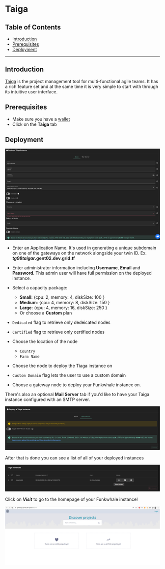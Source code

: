 <h1> Taiga </h1>

<h2>Table of Contents</h2>

- [Introduction](#introduction)
- [Prerequisites](#prerequisites)
- [Deployment](#deployment)

***

## Introduction

[Taiga](https://www.taiga.io/) is the project management tool for multi-functional agile teams. It has a rich feature set and at the same time it is very simple to start with through its intuitive user interface.

## Prerequisites

- Make sure you have a [wallet](./wallet_connector.md)
- Click on the **Taiga** tab

## Deployment

![ ](./img/taiga1.png)

- Enter an Application Name. It's used in generating a unique subdomain on one of the gateways on the network alongside your twin ID. Ex. ***tg98taigar*.gent02.dev.grid.tf**

- Enter administrator information including **Username**, **Email** and **Password**. This admin user will have full permission on the deployed instance.
- Select a capacity package:
    - **Small**: {cpu: 2, memory: 4, diskSize: 100 }
    - **Medium**: {cpu: 4, memory: 8, diskSize: 150 }
    - **Large**: {cpu: 4, memory: 16, diskSize: 250 }
    - Or choose a **Custom** plan

- `Dedicated` flag to retrieve only dedeicated nodes 
- `Certified` flag to retrieve only certified nodes 
- Choose the location of the node
   - `Country`
   - `Farm Name`
- Choose the node to deploy the Tiaga instance on
- `Custom Domain` flag lets the user to use a custom domain
- Choose a gateway node to deploy your Funkwhale instance on.



There's also an optional **Mail Server** tab if you'd like to have your Taiga instance configured with an SMTP server.

![ ](./img/taiga4.png)

After that is done you can see a list of all of your deployed instances

![ ](./img/taiga5.png)

Click on ***Visit*** to go to the homepage of your Funkwhale instance!

![ ](./img/taiga6.png)
